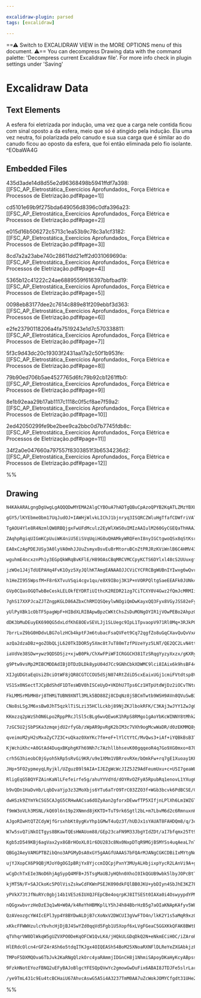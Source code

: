 ```yaml
---

excalidraw-plugin: parsed
tags: [excalidraw]

---
```

==⚠  Switch to EXCALIDRAW VIEW in the MORE OPTIONS menu of this document. ⚠== You can decompress Drawing data with the command palette: 'Decompress current Excalidraw file'. For more info check in plugin settings under 'Saving'


# Excalidraw Data

## Text Elements
A esfera foi eletrizada por indução, uma vez que 
a carga nele contida ficou com sinal oposto a da 
esfera, meio que só é atingido pela indução. Ela 
uma vez neutra, foi polarizada pelo canudo e sua
sua carga que é similar ao do canudo ficou ao oposto da esfera, que foi então eliminada pelo fio isolante.  ^EObaWA4G

## Embedded Files
435d3ade14d8d55e2d96368498b5941ffdf7a398: [[FSC_AP_Eletrostática_Exercícios Aprofundados_ Força Elétrica e Processos de Eletrização.pdf#page=1]]

cd5101e69b9f275bda649056d8396c0dfa396a23: [[FSC_AP_Eletrostática_Exercícios Aprofundados_ Força Elétrica e Processos de Eletrização.pdf#page=2]]

e015d16b506272c5713c1ea53b9c78c3a1cf3182: [[FSC_AP_Eletrostática_Exercícios Aprofundados_ Força Elétrica e Processos de Eletrização.pdf#page=3]]

8cd7a2a23abe740c28611dd21eff2d031069690a: [[FSC_AP_Eletrostática_Exercícios Aprofundados_ Força Elétrica e Processos de Eletrização.pdf#page=4]]

5365b12c41222c24ae6889559f616397bbfbad19: [[FSC_AP_Eletrostática_Exercícios Aprofundados_ Força Elétrica e Processos de Eletrização.pdf#page=5]]

0098eb83177dee2c7614c889e81f209ebbf3d363: [[FSC_AP_Eletrostática_Exercícios Aprofundados_ Força Elétrica e Processos de Eletrização.pdf#page=6]]

e2fe23790118206a4fa7519243e1d7c570338811: [[FSC_AP_Eletrostática_Exercícios Aprofundados_ Força Elétrica e Processos de Eletrização.pdf#page=7]]

5f3c9d43dc20c19303f2431aa17a2c50f1b953fe: [[FSC_AP_Eletrostática_Exercícios Aprofundados_ Força Elétrica e Processos de Eletrização.pdf#page=8]]

79b90ed706b5ae4527765d6fc79b92cb1261ffb0: [[FSC_AP_Eletrostática_Exercícios Aprofundados_ Força Elétrica e Processos de Eletrização.pdf#page=9]]

8e1b92eaa29b17ab1117c1118c0f5cf8ae7f59a2: [[FSC_AP_Eletrostática_Exercícios Aprofundados_ Força Elétrica e Processos de Eletrização.pdf#page=10]]

2ed42050299fe9be2bee9ca2bbc0d7b7745fdb8c: [[FSC_AP_Eletrostática_Exercícios Aprofundados_ Força Elétrica e Processos de Eletrização.pdf#page=11]]

34f2a0e047660a797557f8303851f3b6534236d2: [[FSC_AP_Eletrostática_Exercícios Aprofundados_ Força Elétrica e Processos de Eletrização.pdf#page=12]]

%%
## Drawing
```compressed-json
N4KAkARALgngDgUwgLgAQQQDwMYEMA2AlgCYBOuA7hADTgQBuCpAzoQPYB2KqATLZMzYBXUtiRoIACyhQ4zZAHoFAc0JRJQgEYA6bGwC2CgF7N6hbEcK4OCtptbErHALRY8RMpWdx8Q1TdIEfARcZgRmBShcZQUebQB2bQBWGjoghH0EDihmbgBtcDBQMBKIEm4IAE5cI3p9IwAOAAlUkshYRArA7CiOZWDW0sxuZySeRIAGSp4kpIBGePiANgmk

gGY5/lKYEbmeObm17UqJudOJ+IAWHjWlvkLIChJ1bjnryq3ISQRCZWluHgTfafCDWfriVATEHMKCkNgAawQAGE2Pg2KQKgBiCY43GDSCaXDYeHKOFCDjEFFojESWHWZhwXCBbL4iAAM0I+HwAGVYAMJJIiRpAqyYXDEQB1Z6SV7Q2EIhC8mD89CCDyssl/DjhXJoTYPCBsRnYNQ7PU4kFkina5i61AcIRc6EIBDEbjzNbxJIgxgsdhcND3NoMJis

TgAOU4Yle8R4NzmlQW8RBQjgxFwUFdMculz2EyWlXWS0uIMIzAAIulM260GyCGEQaThHAAJLEO0FNqQDgALU0FB4AA1sHAIA8ALogzTCCkAUWCmWyHcnBqIHHh3AdTtXbGJWbQsKECFLFKwFVwE1ZbPImTbm8d+EKAF8tsVSuUJAAVUgccucTANKyHQQmU+jREgILDGgozjNoUwzPMiwrOs+rBmaqDOHsBxHCcZxnFcNx3CCTzEC8ervCC3y/P8g

ZAqhpRgiqUIGmKCpUuiWK4niU5EiSVqUqiHG0uQHAMkyWRQFenI8nyIGCtgwoQSx8qStKsrKeKiqyRUarlJawhajq6nBkaRKmq8FoGvxNp2lu+DOvuqCXAWDRLD6ob+gC7l+hGUYQmsDTxBMOY8IWKZphmjkLDmeYFkWJYGmWlbBNW3B1vgDYGk2qZth2Dzdn2A7DqOE5TjOxDzhkEnLiCa4bmgdm1buiI1qgh7HgaHLBHeEiXGsSTEGsuDEAgbz

EA0xCzAgPDEJUSy3A0lyVA0mhJJUuZsmyxBsvEuBrMtoruBCnZtPRJRzKViWnlB6C4HMV43ggPX2g+coZkIdoQIgFKEH0rLYHCo4Na9BrYB9UAGOWGa4Nwb6lGmbIAArgQAaoQCAUIjgN2nDpTBGykloMxXYEmwMgGNwxNdhApDUYTqBrUk2jjG5+XtEa3CLXM2gNJU+VPg8AslC+hRw2UrU0wAQoQACyRgo5I9BAfAIHdL04KsjdMGTNMsxJshG

wguhmE4ncxznPh1y3EGpQkWRqBvKFlE/H89OAsCBqMRCVMCCpyKCTS6DYlxl48cS2UUuxgfQCJYnMpJIJdTJypyUKIhKcGrGqaRMp6nKmlKiqEC6W6+l+JINnGaUpkmrAFk+zT5WV8D26Zy6rXLWMDe+mGAa8N5veRhw0a0UkS1TJUlRrOF6apXqVy5oCcW3AlwZJVWjnpZlwbZa27b5PlEAwPQcAAI6I4jUxjm0K7BtO5IVQu1X5LfeO/fVL2t3

jzWOe1J4jTdUEPAHq4FvK1Oyz5XyJQlhKTAmgEANAAOJJCViCYCFRCBgWUBnIYIwxg6wQvrVYhsDTGzOPmOIuFzgEWtsRNS5EnYGioq7AEdEQRe0pvnNiAdOIh1ZIScO/Eo4VDpKJRk8cpJckLqnBS6dRR+ylDnKuvsC7aQkCXDUBkK5GTzgaGu5lzQN2sjoz+9kWLt24MtKe08DQ908oGAe/oh4j14CcJIQVlo2ODKmWeUUF6xULCvUsFYN6tS3

h1HeZI955WpsfM+F8r6XTvuVSqi4cgv1qu/e8X9IBoj3K1P+nVORPQltgSaeEEAFk0JUNk4wkiaHTMWNxSxxr7SWNgCY209pzVwDcQ6BBjr5TOmAC6N9/5ngkHtEBYDslmMzlEKAH0KjfUcH9EEAMOYtzmaUMGMJIbQ1hofBGyNsFowxljI0OM2YQHxvTH2pRpzk30Jw65tMWFoEZszZYnxSgQyBqgLmPM+ZdiFsLSBotoEVAAKqIwlOWUgLZSBC

GVp0CQasOGQTwbBeCeskLELOkfEYDRTiUIthcK2REDR21zg7CiTCXY0V4Gwz2fQmJcMRMIiQwcuL8N4hHAS1IRGx3ERJSRyci7yUUvIzSij7YEqzlpFOOlUR6Sslo5uDsQT6LroYsu1oTGNXMY5IKXpV6lDsZwLytiPK+WHhCKedw5jrFWDPSKrVoqL3zIE4swTkoIDnqgcJjYom5QPtTAASkIcNksABi7i1jXxKK/UmD9UnPzQHkZNNyslbKavk

7ghS17XXPJcaZJTZngpKGLD86AZbxChRMIQSQeylwNOgiQmDwKayxQQ3Fyx8VGyJSS82eFyWERto8ehtLGHBmYYy92BKOFE3Zf7QVXKQ6hwNAIvi5VOXoFEXHUVidpLSIqJKuRK7ZU0vlX7U96iVWtuDJqbRtplGGmNAYh2lkn1NwNSDNujk5qBQ+NanyfcJ0hjA84iElwJhrAnm8LxpQfFuuzJ65ePrEohJSpvesETSi71DRmw+kbo1xviAmpJD

yUlPyXBk1cObTF5pagWpF+HIBdXLRIBApwBpzCWKtChsZsDuMONgOYIR1jVOwPEBo2AhpzGwGyDYDRgHQiOmG06PzRlJvGYA3AKRE6PWeoa+Z71PorN+sof6gNZnrPBvsqIhzqbHNRujTG2NnPU1uS8kmEBHkQ2ecu15dN3SFi+azPzfzOa5iBfzQWlaiiQokPofASIADSbIKBGAlCi1WCAegYoNFrfBcFdaIX7ShQd0E1pLG5lQy2466FKIYSB2

dDK3bMuDEuyEK690QG5dxLdfKhE8OEvSEVLJj1SLUegc9IpL1TpvaopV971Rl0Mq+3RJkP06q/UY39W2mNGtah4+IBKLXgccbalxCwgPEsCkhyAKGA0eoCfFX1oS0p4eDc2IjqATqlHLLOQg0aLhQsTWALN985y0fSRmrNdU7M7nzQeNjenzxLDLSZh8iXq0SzZIgy4MtSANAAFL3TQSrDBWCcGQBK9i8rRCqukLwXNerZKaGUuDNS14dL2uhdoh

7brrLvZ9bG0HDdvLBG7olzHCb4kptFJm6tubacFsaQVFet9Cq72qgfZo8uGqCXavQuQvVxANWmdKGERyPBgNtfNTaq7oHB5+W4J6QEixXJPYgC9vxMUl7erNZAdeOGwk/ayiG/exHqbA9B5LcHkPoc0aqnRhHmT1zI+DHkljaOjzTa4+gOTxBdo8F6UNeBVwJjYHt3VuYxBiD7AQJtGacGzgFgLBMGG6mBmafOtpqjofi2TPiNj8B/6bcLKWRISz

azQa2dzaDBz+goZObQLjL620TkIDOR5y5Xmc8t7uT80mTzfPUzeYyz5LNT/QE2QC2LvN4ttFBSLKtyX0BQvLA0AAMr/4geEAATTyy6AK3VgGExRq0Z0ITxRZzQhGH2gOBHWoQpQg151a2dkFyZWFwYlFwvxUW4TXUlz4TDh3Qfn6wPUmwTmV3FRkSlUWxa01U10RD12LgNw2xfTtBN12zN2/VKGMSO2twEAsTQAaHg0d0gEuytWDEu2g1eH40uCQ

iaVdVe38SDw+ywz9QDSDSjz+xjwB0Pk/ChXwFPiWFICRGGCH381TzSRqgYyzyXxzx/gKXRyugAXPEAiM1ASLwgWFigTXgllGjTDWAAEFBxUE21qcO1adu1oDe0KsDYCVjYkCOdR0ud0Clt+dSg51OtcDIAesG4FV+tBscRpdyDI45cqDFcaDgwk42D5s6di4FElsV02CNFODjctVeD64LcrdJ8RDHJ4NrgGhrsXdZDnd5C9QlhiwbhZhExVCA90N

g9Ptw9vsMp2MIBCMDDAdIBjDTDzDLDk8ypU04d7Cc9GNhCbkXDWMC9lci8IAix6k9hsBF44xa9LhcBKkGheZ5i2Q6t5pKh4hNBNA2RCRiAEx+kVRdjhkdMocMdJlKhx9s8p9zNlkshVlrN1lF9jtgxdlAs18YYN8jlt83NzlPNiS/MfNgs/MAsKYaTL9sCb9vlrlosxCn9gVX8Et/CIVAiKhf9BxBwYBQjQi5gZZQC0VwCitgwGcEjmcSEEDoI5h

XIJgUDGtaEqUsiZ0ciOtWF8jQR8CGTCCOU5dSjN074RtZdiD5cxEaixUGj1cmiFVtdtsp8Vsi4Oi1UjcTEeCzI9tzcvT9UhCBji5RCHZ5hLhRjXd7F+5oybsIQ9glCThApFhFj3V1CvVNC15sN/VcMNjfscodjD5uRsBuQeBCAkEydjit1bD00AdEdLiQzc9f43Ci0PDJlQjkStk8dP8IAgCgDMA1hSBNBJYqAqdUV0BO1sE4iMJSscVEiB1WclS

VS1Sx0NSectTJCpBdShdF1DTesWDV0hISCeUyD+VKDhU7Tps6Cz1HTpUtdWjDz2iOCvTNtuDui/S+CDsH5+iclQy7cCxkw4zxincoN3cxCfieBIz+MgLvEIo1DA9MygktCvtaxI9Il9CYlgwSyyyKzEEqzrCYdH4094d6zM8P4rjmzXC7i6jilnoIAcRloEBNBxCkwRppoZM6tLhsAfjKgEE5hakphmLQS1hBp5ooTBkuxYTrDfp2zbpJYuzcTUT

FkLMMSrMbMH8rj8THMiTUBN9XNTl3MLk5BD88Zj8CDqNz8jSBCmTwtb9WSH9AVn8QVuSwB38ks+S0Vwx4hQilgJQOAZRxz8tCt8CoDZyYC+0kjqsHZeYyteZeYZhlgAoCUMDp0tzci9S9yNYjTmjNISipczzRtrTqiJFryHTZENd5kZVHyqqFRnz1tXyuC31TdejAzLc/0/zbdWolDXJYLQLe4ZD+qnFwLeADg7hbgp4+rnt4Klj3tkLsztC8zt4

CNo8sLSgJM6xsBw0JhT5qzklTiSLzi35HClLckbj89NjZKJlbokRFK/C3KAj3wJYY1ZwJgGgOAmhJZ8AJTJzYiwrtYytYDKsFTthXhYqph4rdYkqGgUrNysD3kcCsq2VDz8rSDhsZcKCqjLzSraDyqGDDyXTmDarWDZt2CGqf1vSjtfTa4vy+iOrtlBj3VZh3ExjBqpDJiRrDhztThZN5o0y0M5rMMFrULA10KVrML+9IANqiRtrdrCLaz08yKHC

KKmzzq2pWzShON6Lpo2RppPRcJlSl5cBLg6wvQEwoK1hRpS8RMgo1gAoYbKcWINNY8tMhkZKR9bpyw7qQyYQ0TZ81L588ScStKV9CTTKt8kYyT98TLKTvNzLrKz9AsLLIAr96ZmTItqY2TH9uZnKuS86HreSnqKgewZYoUexEEgCEBZwfqaYpTQrise1AbIrFzFTeAoLVSIarFEr5ooyNymDHZ0qdzEb2F9yii/ZUbTz0aKiBVjybTD0ldaKVcJU

7zGC5U2jSbPSKa3zmqejdU2rfyGb/zWpAR9pvRgK2bIM3c7VXh9ogMcwWaDR/d0zEKMMQ8ygcydCxbIBti1rIBEEeN0shAAB5JIEqMZGsg6uw+jC4k6yitWwtd8D20Eau7wmZbsnkj/Ty9AcsSQdLbkJYGABocUoKmnLtf6ucpnOAkGyAdCOMWDOKru9xHu5rOVbIr4IehdEe7Kg84mo86OM08o88rGhXHGxem8gUFegmmqt0uqjel8repq10yAF

qveimoM2yH2sMxaZyC7Z3C+uQkaz0XmYKc7fm+eF+lYlCtYtC/MvQws3+iAf+iYQBkBsB3TCB2HQ66B46lWv8qi24zYrWiWJIZTbASoYgPqYgWvGvBMeDNYWpPqOYXAO6MvETCYNkOYapdYXWiSyW6S8Bts660EGNb2zq6fVSn6QOnZYOkM7S1fA5WO+GUkwy8kg/RpsygmZOmwqynhxkhG9Ou/LOpyzksFfO9y/HCofAT8SQFGcNKAJoXIEhyUk

KjWchiKhc+A0GtAd4DuqxBKphgKFh69Nh7c7AzhllbhsevK00gqqeoR4q7Go9XG0mxo+87ONep8uR8mgQ9VH0j8mm1qtR9q4MzqrR4sIKVmhxYCqY8MoENYXMWJsxh2DM1+1Y3MiPWxjC+xyWiAdLQgIcZgJYUI6zeWyBuszNcilEs61HdWmixBuS0ERBUpx8DBjyouiQegFsGAYgLQNgQzKIic0CMhhu+IpujZ6hwlbZ0KXZyG7uw5zU/uk5jK3

crh5G3hieobC0jGyoh5kRp5sRvGi9KR/u9e1XMm1VBRrovRXe/bOmkFw+rq7gE1Xuoay1KFiYsC6+vUQ4YsO7BYx+ma5+5YrM98D+pazYn+nFvFglolklgp6jMlxWil5Wql64mlhBjjOiiWeISoapCYV0IKATJIL4y4fBZYAaJYNkGTXN6YbATQPYOrTaTQc0m3Z2wwqSwfeN4fBl3AFoVB3wn28p9EyprEhfTS2p0OhpvSkkyOlp6Oq5Kk+O3p5

JHp+5FO2ypmeyqLRyjkl/UZguzB9l9AIA+IJEZgWcWcJIZ5JZ9AdFeumUxu+c+U5I7geaWLTu/Z6Go5vnbU9hs5rrPAy58Xa0gRwqq02ekq/VzWk9F5yR3hwm5bWRs1zen5ym9861z8wF1D9R1Nx1j5O4JYF19msDfRjmr11Abm9YE4JaJFt7DQ+a0NxajF5a7+1anFhoZQIBlGAARW49IHFNJc8agYzxTacO/nTY1u7aKdwBbGZZ7KwYgAlF/3D

RligEqG5BQYFZAinKaNlLFefeirfe5g/ahuYYVdYd/dOYRvOZFyA5RpubRq1enovL1YXug6XvoKNfg+keNMVQ9PkdQ+3qUffUw9Uew+BY0dBaGMCS3OkPdddY4BhbmhOGmAuAJSfoFvo6FsY5Ft0KxeiXY8454744E67ZsMTdIuTZgd8cPv8YusL3ooaFGmqR4BCF6VzYWFwHrYOHiHEwODk3SaSCUwaC+PiDZDWl6VyZdoHzdrK6uv0yrP7ZxzK

b9vQDn1HaDvHb/LqbDvaYjp3z32MoXbjs6YTu6aTrO9TrC03ZZO3f+WGb3bcvk6PdBCSE/CveYF/3DBrrvdWZFfCrlKoZfbEKQIYc/bM77os8Hv/f1MKOA9ntA7uaKog8ebc8zY89vIqqdJaJNc+eQ4C5Tt+apv+c/QDKBYPocg7hWEjMhdjI9avpcVgyCjHgaAfrgt8SDcFrfrD3RfWJY62LY+m8gHhGIHS1U6hRbGAUE+IuE6Vuq9Tbq9pcuqQ

dwHSzk9ZYmYkCSG5CAJgG5CRHwAACsa6dOZyAan2gforxDEwwfTP5XIfjnLPlXh6Lm1WZGTSQPbmnP7mUfXPaj3PxG1cse3mEAEPTX/PvnCe0Od7QvbX976bKfXg7ggRaeIMDHyP+MFgO84paOUXLHhbrHRbMXxbsWheIARexeoAJepeyuiK00k2GzYHVaJO6X0eHjWuInAQkggRJ5dbc3pp4EEBKg8AeAQSOlS9NBFhS2toWLsApv23XapL3ae3

f9mW3oVLh3MSNL/kQ69l6n19p2XNmnd8jKKTD+TuT9rk6Sgtl2bL+m7LbvM6d2c6RmnuxnHrQ8JZJBQjJY2AGgKBMAQDH7nXT+4PtRWFvYGsDy/QhRbecrIjhAFSoD14a86ADgUVHrw9+GXvB5JaUxq6tbSojAPoa0qru9Q+PnXKkhwj4WtAuijImtXBtZk9wuFPE7DFmVLdw9G8XYjgzxgxXAnUGwKeLnwsYhtQ8YbZjhG0F4L9Sgn4FsIOCaD4

AJgoRIwHtQTZCdyWjfGrsxhbKt8ygKvYhp1GMwT4uQz3T/hUDJx1sYAUAT8FAHDQm8/q/3c3pQ0gHRUzgMAkznAO/aYF6UMPJGmLns6e9HO2A7VjPWjiQc0e7IGDma1ear1r04fECChyj5BdaByjegfwSj44cxOjNV9kkFcip8xiMLfYE6jHgzAlgU1P3IG0y5IVsuwgpjnzzEES0y+UgmQXIIUFKCU0KghvpS3SFps88SvBrhLHha1ILwPGJQjM

W7w5svQ7iNkOITgys8BKawTQEsHWAUom88/GEp23caFN9M33JbgYIdZDt/aI7bfqmx25Tt9Kx/Q7mf1xi5Il2a7c7vSVv7rt7+N3DOsGCGa7sXK7/QusYIkCzggGhICUKEUuBMsb20ALAP73py7A3qRwUKDFHzAzF1ovuY2FcHmjMwVSkFKCl6HgGpVzsOdVTFBSnhvVxgOYZAW7EjI8w3qrPODCvCTCqsfB6rU0hJgZFNFt0PvYIajzBFhCMea2

Kgb5zD549KBj6agVax2yx8GBrHOoXL01r6DU283c8Nx0NxpDTqR9MGjBSMYSs4uqAeaL7nT63ZgozkT3DMDRaf1i+rQmXnWSuIZdzGnqSePsEqHZom+fjNWnl1+SgiKgoRVAOEF1rkBA0bAQgO6JSi0wjAw0XAKgDgDohUAslIQAAHOAAx2wGoCoAhAYEVAIwCMCoBT4R4VAAAB0OAwYvAKQGUDBjtQwQVAHoGyAkBgxHIPQEIBLEGBUArAHMfgF

QBGg2AeyVAMGPTBZibQno3APGMyDsA0xGY5gAAGfUAAAS7bFQArMJANgCGKCDBiIxMYtgNoFQDzhgx2YxMcGJTH2gEAQgOkPGLZA+iQxqIJkIQEDEdjEAaIEsdYCEDEAZxCAOsUIFwDZjmAj4q8fmODHpj7x441gPoE5BMg2xM428VeIdBATKxwgACdmObGtiOxHopgD2IHH3iDxvoiSLGL9GYJfoQY2cZeI5BsBsxZYY8dkAQDLiNQlAT8C6IkB

ujYJXopCX6P9QBjMJoY0gOGIpBRjYx8YjccmIQCpjPxnY3MUyALHbjixpYycR2LAnVi9A+gOsRhMbFQSIYbY1AB2OzFUT4JfYmcTxOHFjiJxU4oCRePnEsTFxy41cZ2I4lbjtQu48gPuMPGhj8AJ4s8cGIvEzi8AIEu8Q+KfGiRXxeYgSTxO/HoSbJTE3AIBMcnXjQJ5gcCQFKbGhjoJwY5SfGJ4k0SUJd4ogL+JzHniggM4nCeGLVDWBMwxExOJ

wCgDchTxEIe3NoD6hjAgSypQ4MFB+J5TsgMaUBJyHQhn0XhoI0IkQGUB9wbk5lbyJOPcBtTfgnU6LOsnym4BfoTAZbofXRC/BpJZEzAPTAgCUTmA3Y70chP9GniGJYYhcWxITFJitxPE7MXxPfGCT7xwk8sYGlCniTax9YggBFJbFyT2xa4rsXBN7E/A1Jg4kceOIzDaSZxuk5iTywMkribJxk3aVxO3HmT4JNE6ybZIYlpTgJN4lyS+LcmIy3xX

kjMT5N/F+SAJCkoKc5POlVisZskwCdFKWnPSEJK090dkFQlBB0JKU+ybDIyn4SbJhE3KZ7F3FsBw04QIqTUMzwIAmgQ9bmDMCMHiwKgxAOABMHwBzBZwZOBAD2FICmEGgAAfSWCDgjAv+CgPQEHA11rw7ccgGOTsGyYmYsIxMG4jmIFhoqzgWMEkCWBwRYw4wpaEhExFTpnIPMA2aly9CJgc2twYkU6xzqHBJ4cGQEECWKE0iCC5Aj3gj0ZESZBG

yPVkX73tJfNuRYc0gbj14b1VE5z6IUXQJFEpCBe4oqrpKJ8ITSESt0IAXa0i4OswyypdYPMBuDjBU+zwy+sNQz7XA3gShM2oaM0GbE6+ZxVNhaORaIUvQ4wrckjk6GK8nRkAUMb9Eq75RdiYANdhMHyjJowAs8tdvVnWjEpoR9uHEFbIOCLyfkK80/JQmmBQUoKBHQkRRjWB7yZ5bMNdpcGOCBRIRpbAKHrH2BXyuws85wEfLjDEp5gZwMeDmGeH

nQGgxwbvrzHeDzE3q1wN+W0A/k4ReYhHBMKplLY5hJ4h84BbrHzB5g7aOIaKNApKAfyv5W83+asBzDORT8GwY4AsDiYzE1oLMSMnguXlsxkCQGZLhSO74pcpqJQUkY9lPqnBAod2S+V2CXmzzYI0wctkCRUyTwwFp+eYDzAWHzQrgMNeFmPAYWzzPQI6VTDMTaTkjWep+bhRfMLB8Lzsns1RWzGuA8xeK5CKeHqKJFsx9oQKGYsUPmiQjZipikmP

QzAVeozgcYW4IcEPl3yp4Y8BYDwALDjB7cXoNxV2DWCUI3gVwFTO4n/lkK2Y1s5aMqR9xzQFhbcngJEraD7BjgiTW4BiP2DEpJCJQZwJUGOA8C4RFwIKItBuA5Lzo9WQjqwu77sKpgnCsAJhAqXrz+o9uNpBsFCgNAGlYAAJQ/PEJPzWepbMYKfi6X5LxCYwa3vND2DLRhla7C2ZUodRtJx4KZOEvCWvkkxMIxwdebBknh7Bxg8GSoedBSVWziEw

xKkcFFWWHzulcYbvhcHjDjBJ4SwYZd0qqVd5Fgb1U5Xopf6xLVgFGeaC5GGXKkQFAK8BWtEgUTouFqpTxQWG8Xjocwwy+FubELBcxlgqSy5WAGiWUKlCiTVnqaitkYrEguETRYCRWA/FdFbMUKMcBeU4hYwAynNnNApUaKQlNKnRc1K7CMrj5ry1lXsHZVfKhF1hOAIEFtDpxf6qpfqNb0Wieg+VM3DtkMm0zqq1Vmq1VdqsX66qVVeqkZBqp1X6

qTVhqrVW0DlWkqW5gUZVXPO0DeKqOFCW1QvLK4/jHQkULGDqDkQ2N+eNkmECiH0C/iZAroRGD6JZBC91FVK7ldorpW2qBVzKt5Wys+UTghZNaL6JoBjQviycEoXQS8OiL7oXR/1cYNzH2hgrDg6wctm/URGUjtAt9dhbGGVKEdlVCAqdPAOd4GjXetIkgSUUjlMicBOrX3vgKg7o9A+5rAUTyLIG64E546xuNH2C4qM4++Xf7PnI4xSjOhMoyZIj

HlERdcOlcn4rGFZ4rASh6o5tdqITKJgx4OIQEASh54BoM25XNoaRXNFlDLReYeZXGAbkjzFRY8r+iCLmkVASJFAWafNKvD5TCpRgYqQ3APF1SGp+AJqWglantTOpPmHqeYAID9SOpIiDmMNOyCjTtQCKHYVqjeQzTyJ6AVkLgDZkczWAEGgJjzL5nYEBZSQZ8OAFvigg4AcAXkJFC8zQBvgmQSZqFi2AMB3MksftUEKxCbQJNbIQYBADBikB44LY

TMPoF5DXMQOva6TbJvk2KaRNgQlzkOrc4yaRAmmjIDGnCH8j1NhmiSApoyDKaHyKcyABpss2KabNJNfHt8wM1ybHNGQcNET3Q47ILN2QKzfoCAbJCqY7mozfoBjT5T6pGM+DYUDC2eaItYGrmbREE0OaAtim4DRhuQ3dS4taWqAIFs42kAoAoROTWwAoDfBhoKJeLeloyCzgKQJWuEOVpCASwmQjW8zR5pq36AGtZWz8PmtnUUhpNzADZFyE1net

9FzkHNotEYozFBNQ2uEFyBAJoBlgcYFESQpQVwYc2gmowGwDuFix6ABAI8JTDJFe5slrLarflsU3eafyJifrQKIF4kBwNkGwTaSAe2Zh/kfK+7cQBlhsARodWrrsEFEHPbaYYmxphAF/74AJY+YwkAAAp9gyYUavDrh3xjVSSQAAJSsgOZygd1dHCh24BYd8GeMTcChC8ACdkIZIOjsSznbnNCAYLZOM4DlzBN14HwhzNPC0w/ooOrIP9s7nrIiA

/ye9TmL431c9Eu4tcBCHaiU67AhvcAswG5A5i4A3237TmM0AA7uZcWokJOMYCfgdt31UHe2lVDpAegnkezHv160Tk4GNLceTclCDFbDdmu7XRWlGbv4OR4QWGALCfBAA
```
%%